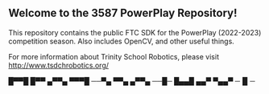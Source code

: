 ## Welcome to the 3587 PowerPlay Repository!

This repository contains the public FTC SDK for the PowerPlay (2022-2023) competition season. Also includes OpenCV, and other useful things.

For more information about Trinity School Robotics, please visit http://www.tsdchrobotics.org/

█▀▀█ █▀▀ ▄▀▀▄ ▀▀▀█ 
──▀▄ ▀▀▄ ▄▀▀▄ ──█─ 
█▄▄█ ▄▄▀ ▀▄▄▀ ─▐▌─

